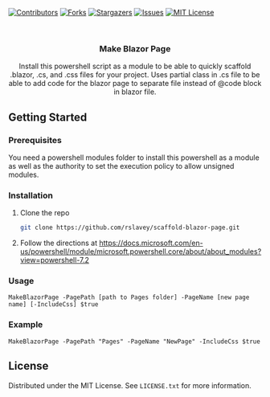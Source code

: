 [![Contributors][contributors-shield]][contributors-url]
[![Forks][forks-shield]][forks-url]
[![Stargazers][stars-shield]][stars-url]
[![Issues][issues-shield]][issues-url]
[![MIT License][license-shield]][license-url]

<!-- PROJECT LOGO -->
<br />
<div align="center">
<h3 align="center">Make Blazor Page</h3>

  <p align="center">
    Install this powershell script as a module to be able to quickly scaffold .blazor, .cs, and .css files for your project. Uses partial class in .cs file to be able to add code for the blazor page to separate file instead of @code block in blazor file.
  </p>
</div>

<!-- GETTING STARTED -->

## Getting Started

### Prerequisites

You need a powershell modules folder to install this powershell as a module as well as the authority to set the execution policy to allow unsigned modules.

### Installation

1. Clone the repo
    ```sh
    git clone https://github.com/rslavey/scaffold-blazor-page.git
    ```
2. Follow the directions at https://docs.microsoft.com/en-us/powershell/module/microsoft.powershell.core/about/about_modules?view=powershell-7.2

<!-- USAGE -->

### Usage

    MakeBlazorPage -PagePath [path to Pages folder] -PageName [new page  name] [-IncludeCss] $true

### Example

    MakeBlazorPage -PagePath "Pages" -PageName "NewPage" -IncludeCss $true

<!-- LICENSE -->

## License

Distributed under the MIT License. See `LICENSE.txt` for more information.

<!-- MARKDOWN LINKS & IMAGES -->
<!-- https://www.markdownguide.org/basic-syntax/#reference-style-links -->

[contributors-shield]: https://img.shields.io/github/contributors/rslavey/scaffold-blazor-page.svg?style=for-the-badge
[contributors-url]: https://github.com/rslavey/scaffold-blazor-page/graphs/contributors
[forks-shield]: https://img.shields.io/github/forks/rslavey/scaffold-blazor-page.svg?style=for-the-badge
[forks-url]: https://github.com/rslavey/scaffold-blazor-page/network/members
[stars-shield]: https://img.shields.io/github/stars/rslavey/scaffold-blazor-page.svg?style=for-the-badge
[stars-url]: https://github.com/rslavey/scaffold-blazor-page/stargazers
[issues-shield]: https://img.shields.io/github/issues/rslavey/scaffold-blazor-page.svg?style=for-the-badge
[issues-url]: https://github.com/rslavey/scaffold-blazor-page/issues
[license-shield]: https://img.shields.io/github/license/rslavey/scaffold-blazor-page.svg?style=for-the-badge
[license-url]: https://github.com/rslavey/scaffold-blazor-page/blob/master/LICENSE.txt
